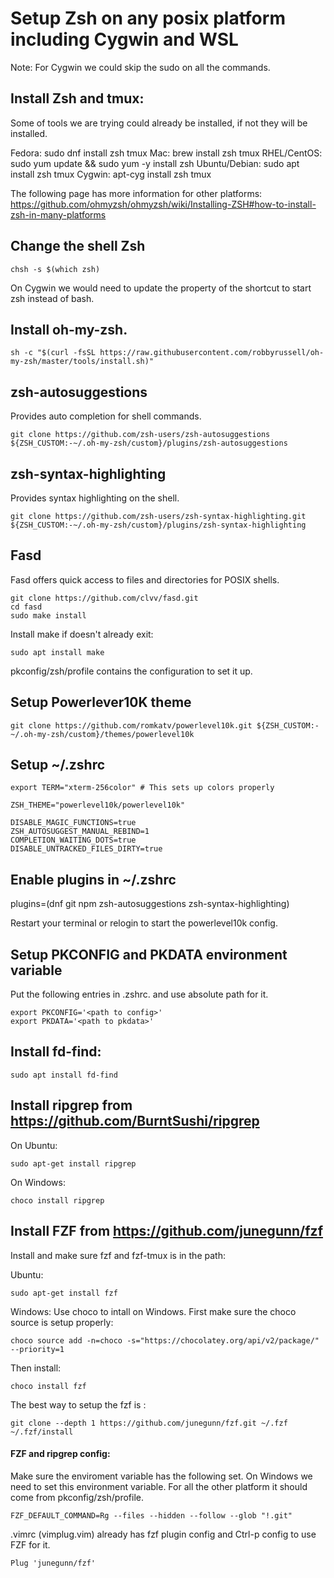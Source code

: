 # Setup Zsh on any posix platform including Cygwin and WSL

Note: For Cygwin we could skip the sudo on all the commands.

## Install Zsh and tmux:
Some of tools we are trying could already be installed, if not they will be installed.

Fedora: sudo dnf install zsh tmux
Mac: brew install zsh tmux
RHEL/CentOS: sudo yum update && sudo yum -y install zsh
Ubuntu/Debian: sudo apt install zsh tmux
Cygwin: apt-cyg install zsh tmux


The following page has more information for other platforms: https://github.com/ohmyzsh/ohmyzsh/wiki/Installing-ZSH#how-to-install-zsh-in-many-platforms


## Change the shell Zsh
```
chsh -s $(which zsh)
```
On Cygwin we would need to update the property of the shortcut to start zsh instead of bash.

## Install oh-my-zsh.
```
sh -c "$(curl -fsSL https://raw.githubusercontent.com/robbyrussell/oh-my-zsh/master/tools/install.sh)"
```
## zsh-autosuggestions
Provides auto completion for shell commands.

```
git clone https://github.com/zsh-users/zsh-autosuggestions ${ZSH_CUSTOM:-~/.oh-my-zsh/custom}/plugins/zsh-autosuggestions
```
## zsh-syntax-highlighting
Provides syntax highlighting on the shell.

```
git clone https://github.com/zsh-users/zsh-syntax-highlighting.git ${ZSH_CUSTOM:-~/.oh-my-zsh/custom}/plugins/zsh-syntax-highlighting
```

## Fasd
Fasd offers quick access to files and directories for POSIX shells.

```
git clone https://github.com/clvv/fasd.git
cd fasd
sudo make install
```

Install make if doesn't already exit:
```
sudo apt install make
```

pkconfig/zsh/profile contains the configuration to set it up.

## Setup Powerlever10K theme
```
git clone https://github.com/romkatv/powerlevel10k.git ${ZSH_CUSTOM:-~/.oh-my-zsh/custom}/themes/powerlevel10k
```

## Setup ~/.zshrc
```
export TERM="xterm-256color" # This sets up colors properly

ZSH_THEME="powerlevel10k/powerlevel10k"

DISABLE_MAGIC_FUNCTIONS=true
ZSH_AUTOSUGGEST_MANUAL_REBIND=1
COMPLETION_WAITING_DOTS=true
DISABLE_UNTRACKED_FILES_DIRTY=true
```
## Enable plugins in ~/.zshrc
plugins=(dnf git npm zsh-autosuggestions zsh-syntax-highlighting)

Restart your terminal or relogin to start the powerlevel10k config.

## Setup PKCONFIG and PKDATA environment variable
Put the following entries in .zshrc. and use absolute path for it.
```
export PKCONFIG='<path to config>'
export PKDATA='<path to pkdata>'
```

## Install fd-find:
```
sudo apt install fd-find
```
## Install ripgrep from https://github.com/BurntSushi/ripgrep

On Ubuntu:
```
sudo apt-get install ripgrep
```

On Windows:
```
choco install ripgrep
```

## Install FZF from https://github.com/junegunn/fzf
Install and make sure fzf and fzf-tmux is in the path:

Ubuntu:
```
sudo apt-get install fzf
```

Windows:
Use choco to intall on Windows. First make sure the choco source is setup properly:
```
choco source add -n=choco -s="https://chocolatey.org/api/v2/package/" --priority=1
```
Then install:
```
choco install fzf
```

The best way to setup the fzf is :
```
git clone --depth 1 https://github.com/junegunn/fzf.git ~/.fzf
~/.fzf/install
```

#### FZF and ripgrep config:

Make sure the enviroment variable has the following set. On Windows we need to set this environment variable. For all the other platform it should come from pkconfig/zsh/profile.

```
FZF_DEFAULT_COMMAND=Rg --files --hidden --follow --glob "!.git"
```

.vimrc (vimplug.vim) already has fzf plugin config and Ctrl-p config to use FZF for it.
```
Plug 'junegunn/fzf'
```


